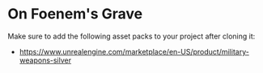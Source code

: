 # On Foenem's Grave

Make sure to add the following asset packs to your project after cloning it:
* https://www.unrealengine.com/marketplace/en-US/product/military-weapons-silver
